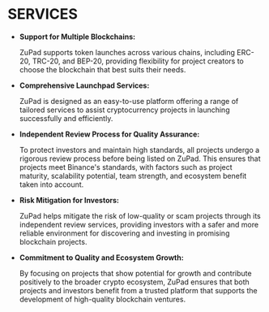 # SERVICES

*   **Support for Multiple Blockchains:**

    ZuPad supports token launches across various chains, including ERC-20, TRC-20, and BEP-20, providing flexibility for project creators to choose the blockchain that best suits their needs.
*   **Comprehensive Launchpad Services:**

    ZuPad is designed as an easy-to-use platform offering a range of tailored services to assist cryptocurrency projects in launching successfully and efficiently.
*   **Independent Review Process for Quality Assurance:**

    To protect investors and maintain high standards, all projects undergo a rigorous review process before being listed on ZuPad. This ensures that projects meet Binance's standards, with factors such as project maturity, scalability potential, team strength, and ecosystem benefit taken into account.
*   **Risk Mitigation for Investors:**

    ZuPad helps mitigate the risk of low-quality or scam projects through its independent review services, providing investors with a safer and more reliable environment for discovering and investing in promising blockchain projects.
*   **Commitment to Quality and Ecosystem Growth:**

    By focusing on projects that show potential for growth and contribute positively to the broader crypto ecosystem, ZuPad ensures that both projects and investors benefit from a trusted platform that supports the development of high-quality blockchain ventures.
